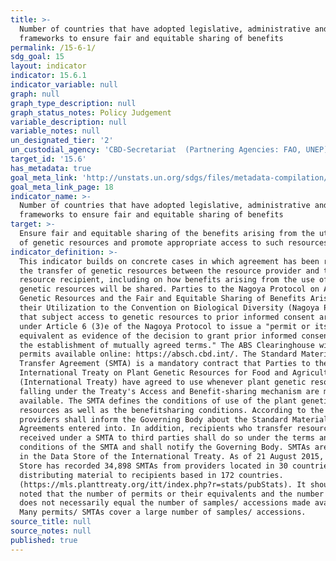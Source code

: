 ```yaml
---
title: >-
  Number of countries that have adopted legislative, administrative and policy
  frameworks to ensure fair and equitable sharing of benefits
permalink: /15-6-1/
sdg_goal: 15
layout: indicator
indicator: 15.6.1
indicator_variable: null
graph: null
graph_type_description: null
graph_status_notes: Policy Judgement
variable_description: null
variable_notes: null
un_designated_tier: '2'
un_custodial_agency: 'CBD-Secretariat  (Partnering Agencies: FAO, UNEP)'
target_id: '15.6'
has_metadata: true
goal_meta_link: 'http://unstats.un.org/sdgs/files/metadata-compilation/Metadata-Goal-15.pdf'
goal_meta_link_page: 18
indicator_name: >-
  Number of countries that have adopted legislative, administrative and policy
  frameworks to ensure fair and equitable sharing of benefits
target: >-
  Ensure fair and equitable sharing of the benefits arising from the utilization
  of genetic resources and promote appropriate access to such resources.
indicator_definition: >-
  This indicator builds on concrete cases in which agreement has been reached on
  the transfer of genetic resources between the resource provider and the
  resource recipient, including on how benefits arising from the use of the
  genetic resources will be shared. Parties to the Nagoya Protocol on Access to
  Genetic Resources and the Fair and Equitable Sharing of Benefits Arising from
  their Utilization to the Convention on Biological Diversity (Nagoya Protocol)
  that subject access to genetic resources to prior informed consent are obliged
  under Article 6 (3)e of the Nagoya Protocol to issue a "permit or its
  equivalent as evidence of the decision to grant prior informed consent and of
  the establishment of mutually agreed terms." The ABS Clearinghouse will make
  permits available online: https://absch.cbd.int/. The Standard Material
  Transfer Agreement (SMTA) is a mandatory contract that Parties to the
  International Treaty on Plant Genetic Resources for Food and Agriculture
  (International Treaty) have agreed to use whenever plant genetic resources
  falling under the Treaty's Access and Benefit-sharing mechanism are made
  available. The SMTA defines the conditions of use of the plant genetic
  resources as well as the benefitsharing conditions. According to the SMTA
  providers shall inform the Governing Body about the Standard Material Transfer
  Agreements entered into. In addition, recipients who transfer resources
  received under a SMTA to third parties shall do so under the terms and
  conditions of the SMTA and shall notify the Governing Body. SMTAs are stored
  in the Data Store of the International Treaty. As of 21 August 2015, the Data
  Store has recorded 34,898 SMTAs from providers located in 30 countries,
  distributing material to recipients based in 172 countries.
  (https://mls.planttreaty.org/itt/index.php?r=stats/pubStats). It should be
  noted that the number of permits or their equivalents and the number of SMTAs
  does not necessarily equal the number of samples/ accessions made available.
  Many permits/ SMTAs cover a large number of samples/ accessions.
source_title: null
source_notes: null
published: true
---
```

